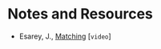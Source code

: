 # Notes and Resources

- Esarey, J., [Matching](https://www.youtube.com/watch?v=vT3oGupOSyQ) [`video`]